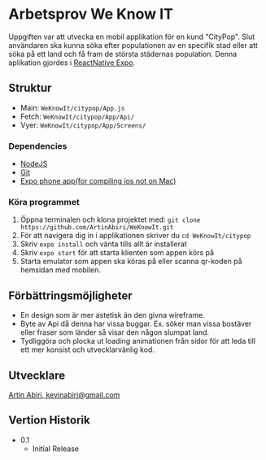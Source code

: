 # Arbetsprov We Know IT

Uppgiften var att utvecka en mobil applikation för en kund "CityPop". Slut användaren ska kunna söka efter populationen av en specifik stad eller att söka på ett land och få fram de största städernas population.
Denna aplikation gjordes i [ReactNative Expo](https://expo.dev/). 

## Struktur
* Main:  `WeKnowIt/citypop/App.js`
* Fetch: `WeKnowIt/citypop/App/Api/`
* Vyer:  `WeKnowIt/citypop/App/Screens/`

### Dependencies

* [NodeJS](https://nodejs.org/en/)
* [Git](https://git-scm.com/downloads)
* [Expo phone app(for compiling ios not on Mac)](https://apps.apple.com/app/apple-store/id982107779)

### Köra programmet

1. Öppna terminalen och klona projektet med: `git clone https://github.com/ArtinAbiri/WeKnowIt.git`
2. För att navigera dig in i applikationen skriver du `cd WeKnowIt/citypop`
3. Skriv `expo install` och vänta tills allt är installerat
4. Skriv `expo start` för att starta klienten som appen körs på
5. Starta emulator som appen ska köras på eller scanna qr-koden på hemsidan med mobilen.

## Förbättringsmöjligheter
* En design som är mer astetisk än den givna wireframe.
* Byte av Api då denna har vissa buggar. Ex. söker man vissa bostäver eller fraser som länder så visar den någon slumpat land.
* Tydliggöra och plocka ut loading animationen från sidor för att leda till ett mer konsist och utvecklarvänlig kod.

## Utvecklare

[Artin Abiri](https://www.linkedin.com/in/artin-abiri-7673251a4/),[ kevinabiri@gmail.com](kevinabiri@gmail.com)

## Vertion Historik

* 0.1
    * Initial Release
